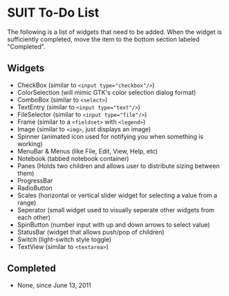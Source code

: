 SUIT To-Do List
===============

The following is a list of widgets that need to be added. When the widget is sufficiently completed, move the item to the bottom section labeled "Completed".


Widgets
-------

* CheckBox (similar to `<input type="checkbox"/>`)
* ColorSelection (will mimic GTK's color selection dialog format)
* ComboBox (similar to `<select>`)
* TextEntry (similar to `<input type="text"/>`)
* FileSelector (similar to `<input type="file"/>`)
* Frame (similar to a `<fieldset>` with `<legend>`)
* Image (similar to `<img>`, just displays an image)
* Spinner (animated icon used for notifying you when something is working)
* MenuBar & Menus (like File, Edit, View, Help, etc)
* Notebook (tabbed notebook container)
* Panes (Holds two children and allows user to distribute sizing between them)
* ProgressBar
* RadioButton
* Scales (horizontal or vertical slider widget for selecting a value from a range)
* Seperator (small widget used to visually seperate other widgets from each other)
* SpinButton (number input with up and down arrows to select value)
* StatusBar (widget that allows push/pop of children)
* Switch (light-switch style toggle)
* TextView (similar to `<textarea>`)


Completed
---------

* None, since June 13, 2011
